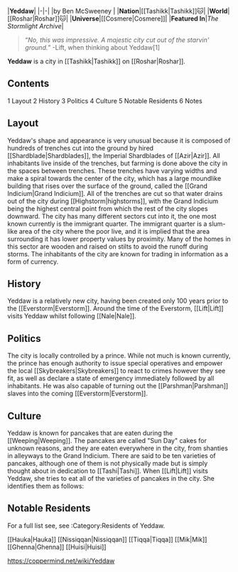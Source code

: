 |**Yeddaw**|
|-|-|
|by  Ben McSweeney |
|**Nation**|[[Tashikk\|Tashikk]]🐱︎|
|**World**|[[Roshar\|Roshar]]🐱︎|
|**Universe**|[[Cosmere\|Cosmere]]|
|**Featured In**|*The Stormlight Archive*|

>“*No, this was impressive. A majestic city cut out of the starvin' ground.*”
\-Lift, when thinking about Yeddaw[1]


**Yeddaw** is a city in [[Tashikk\|Tashikk]] on [[Roshar\|Roshar]].

## Contents

1 Layout
2 History
3 Politics
4 Culture
5 Notable Residents
6 Notes


## Layout
Yeddaw's shape and appearance is very unusual because it is composed of hundreds of trenches cut into the ground by hired [[Shardblade\|Shardblades]], the Imperial Shardblades of [[Azir\|Azir]]. All inhabitants live inside of the trenches, but farming is done above the city in the spaces between trenches. These trenches have varying widths and make a spiral towards the center of the city, which has a large moundlike building that rises over the surface of the ground, called the [[Grand Indicium\|Grand Indicium]]. All of the trenches are cut so that water drains out of the city during [[Highstorm\|highstorms]], with the Grand Indicium being the highest central point from which the rest of the city slopes downward.
The city has many different sectors cut into it, the one most known currently is the immigrant quarter. The immigrant quarter is a slum-like area of the city where the poor live, and it is implied that the area surrounding it has lower property values by proximity. Many of the homes in this sector are wooden and raised on stilts to avoid the runoff during storms.
The inhabitants of the city are known for trading in information as a form of currency.

## History
Yeddaw is a relatively new city, having been created only 100 years prior to the [[Everstorm\|Everstorm]].
Around the time of the Everstorm, [[Lift\|Lift]] visits Yeddaw whilst following [[Nale\|Nale]].

## Politics
The city is locally controlled by a prince. While not much is known currently, the prince has enough authority to issue special operatives and empower the local [[Skybreakers\|Skybreakers]] to react to crimes however they see fit, as well as declare a state of emergency immediately followed by all inhabitants. He was also capable of turning out the [[Parshman\|Parshman]] slaves into the coming [[Everstorm\|Everstorm]].

## Culture
Yeddaw is known for pancakes that are eaten during the [[Weeping\|Weeping]]. The pancakes are called "Sun Day" cakes for unknown reasons, and they are eaten everywhere in the city, from shanties in alleyways to the Grand Indicium. There are said to be ten varieties of pancakes, although one of them is not physically made but is simply thought about in dedication to [[Tashi\|Tashi]].
When [[Lift\|Lift]] visits Yeddaw, she tries to eat all of the varieties of pancakes in the city. She identifies them as follows:




## Notable Residents
For a full list see, see :Category:Residents of Yeddaw.

[[Hauka\|Hauka]]
[[Nissiqqan\|Nissiqqan]]
[[Tiqqa\|Tiqqa]]
[[Mik\|Mik]]
[[Ghenna\|Ghenna]]
[[Huisi\|Huisi]]



https://coppermind.net/wiki/Yeddaw